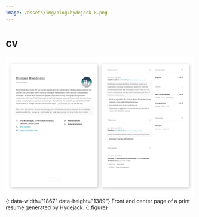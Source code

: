 ```yaml
---
image: /assets/img/blog/hydejack-8.png
---
```


# cv


![Resume PDF](assets/img/blog/resume.png){: data-width="1867" data-height="1389"}
Front and center page of a print resume generated by Hydejack.
{:.figure}


